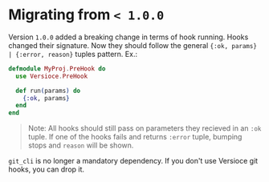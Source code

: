 # Migrating from `< 1.0.0`
Version `1.0.0` added a breaking change in terms of hook running.
Hooks changed their signature. Now they should follow the general `{:ok, params} | {:error, reason}` tuples pattern.
Ex.:
``` elixir
defmodule MyProj.PreHook do
  use Versioce.PreHook

  def run(params) do
    {:ok, params}
  end
end
```
> Note: All hooks should still pass on parameters they recieved in an `:ok` tuple.
> If one of the hooks fails and returns `:error` tuple, bumping stops and `reason` will be shown.

`git_cli` is no longer a mandatory dependency. If you don't use Versioce git hooks, you can drop it.
